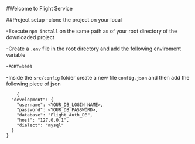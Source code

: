 #Welcome to Flight Service 

##Project setup
-clone the project on your local

-Execute `npm install` on the same path as of your root directory of the downloaded project

-Create a `.env` file in the root directory and add the following enviroment variable

-`PORT=3000`

-Inside the `src/config` folder create a new file `config.json` and then add the following piece of json

```
    {
  "development": {
    "username": <YOUR_DB_LOGIN_NAME>,
    "password": <YOUR_DB_PASSWORD>,
    "database": "Flight_Auth_DB",
    "host": "127.0.0.1",
    "dialect": "mysql"
  }
}

```